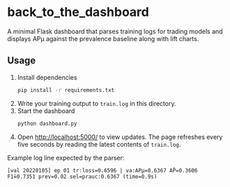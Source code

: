 # back_to_the_dashboard

A minimal Flask dashboard that parses training logs for trading models and
displays APμ against the prevalence baseline along with lift charts.

## Usage
1. Install dependencies
   ```bash
   pip install -r requirements.txt
   ```
2. Write your training output to `train.log` in this directory.
3. Start the dashboard
   ```bash
   python dashboard.py
   ```
4. Open <http://localhost:5000/> to view updates. The page refreshes every five
   seconds by reading the latest contents of `train.log`.

Example log line expected by the parser:
```
[val 20220105] ep 01 tr:loss=0.6596 | va:APμ=0.6367 AP̄=0.3606 F1̄=0.7351 prev=0.02 sel=prauc:0.6367 (time=0.9s)
```

